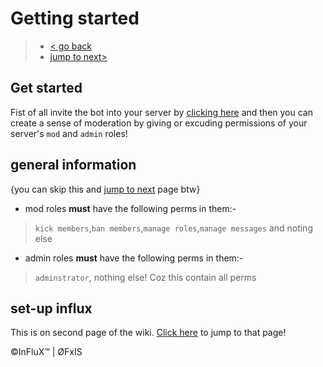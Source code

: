 # Getting started 
> * [< go back](#) 
> * [jump to next>](#)



## Get started
 Fist of all invite the bot into your server by [clicking here](https://discord.com/oauth2/authorize?client_id=792965362588713001&scope=bot&permissions=8) and then you can create a sense of moderation by giving or excuding permissions of your server's `mod` and `admin` roles! 

## general information 
{you can skip this and [jump to next](https://darkbatyt09.github.io/influx-wiki) page btw}
* mod roles **must** have the following perms in them:- 
> `kick members`,`ban members`,`manage roles`,`manage messages` and noting else

* admin roles **must** have the following perms in them:- 
> `adminstrator`, nothing else! Coz this contain all perms 

## set-up influx 
This is on second page of the wiki. [Click here](#) to jump to that page!

©InFluX™ | ØFxIS
